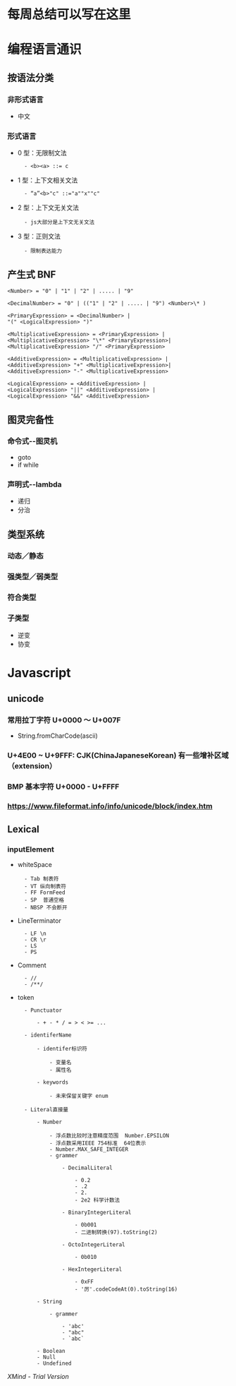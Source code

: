 # 每周总结可以写在这里

# 编程语言通识

## 按语法分类

### 非形式语言

- 中文

### 形式语言

- 0 型：无限制文法

      	- <b><a> ::= c

- 1 型：上下文相关文法

      	- “a”<b>"c" ::="a""x""c"

- 2 型：上下文无关文法

      	- js大部分是上下文无关文法

- 3 型：正则文法

      	- 限制表达能力

## 产生式 BNF

```
<Number> = "0" | "1" | "2" | ..... | "9"

<DecimalNumber> = "0" | (("1" | "2" | ..... | "9") <Number>\* )

<PrimaryExpression> = <DecimalNumber> |
"(" <LogicalExpression> ")"

<MultiplicativeExpression> = <PrimaryExpression> |
<MultiplicativeExpression> "\*" <PrimaryExpression>|
<MultiplicativeExpression> "/" <PrimaryExpression>

<AdditiveExpression> = <MultiplicativeExpression> |
<AdditiveExpression> "+" <MultiplicativeExpression>|
<AdditiveExpression> "-" <MultiplicativeExpression>

<LogicalExpression> = <AdditiveExpression> |
<LogicalExpression> "||" <AdditiveExpression> |
<LogicalExpression> "&&" <AdditiveExpression>
```

## 图灵完备性

### 命令式--图灵机

- goto
- if while

### 声明式--lambda

- 递归
- 分治

## 类型系统

### 动态／静态

### 强类型／弱类型

### 符合类型

### 子类型

- 逆变
- 协变

# Javascript

## unicode

### 常用拉丁字符 U+0000 ～ U+007F

- String.fromCharCode(ascii)

### U+4E00 ~ U+9FFF: CJK(ChinaJapaneseKorean) 有一些增补区域（extension）

### BMP 基本字符 U+0000 - U+FFFF

### https://www.fileformat.info/info/unicode/block/index.htm

## Lexical

### inputElement

- whiteSpace

      	- Tab 制表符
      	- VT 纵向制表符
      	- FF FormFeed
      	- SP  普通空格
      	- NBSP 不会断开

- LineTerminator

      	- LF \n
      	- CR \r
      	- LS
      	- PS

- Comment

      	- //
      	- /**/

- token

      	- Punctuator

      		- + - * / = > < >= ...

      	- identiferName

      		- identifer标识符

      			- 变量名
      			- 属性名

      		- keywords

      			- 未来保留关键字 enum

      	- Literal直接量

      		- Number

      			- 浮点数比较时注意精度范围  Number.EPSILON
      			- 浮点数采用IEEE 754标准  64位表示
      			- Number.MAX_SAFE_INTEGER
      			- grammer

      				- DecimalLiteral

      					- 0.2
      					- .2
      					- 2.
      					- 2e2 科学计数法

      				- BinaryIntegerLiteral

      					- 0b001
      					- 二进制转换(97).toString(2)

      				- OctoIntegerLiteral

      					- 0b010

      				- HexIntegerLiteral

      					- 0xFF
      					- '厉'.codeCodeAt(0).toString(16)

      		- String

      			- grammer

      				- 'abc'
      				- "abc"
      				- `abc`

      		- Boolean
      		- Null
      		- Undefined

_XMind - Trial Version_
